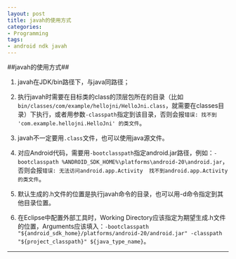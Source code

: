 ```yaml
---
layout: post
title: javah的使用方式
categories:
- Programming
tags:
- android ndk javah
---
```


 
##javah的使用方式##


1. javah在JDK/bin路径下，与java同路径；

2. 执行javah时需要在目标类的class的顶层包所在的目录（比如`bin/classes/com/example/hellojni/HelloJni.class`，就需要在classes目录）下执行，或者用参数`-classpath`指定到该目录，否则会报`错误: 找不到 'com.example.hellojni.HelloJni' 的类文件`。

3. javah不一定要用`.class`文件，也可以使用java源文件。

4. 对应Android代码，需要用`-bootclasspath`指定android.jar路径，例如：`-bootclasspath %ANDROID_SDK_HOME%\platforms\android-20\android.jar`，否则会报`错误: 无法访问android.app.Activity  找不到android.app.Activity的类文件`。

5. 默认生成的.h文件的位置是执行javah命令的目录，也可以用-d命令指定到其他目录位置。

6. 在Eclipse中配置外部工具时，Working Directory应该指定为期望生成.h文件的位置，Arguments应该填入：`-bootclasspath "${android_sdk_home}/platforms/android-20/android.jar" -classpath "${project_classpath}" ${java_type_name}`。





----
